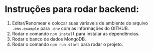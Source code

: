 # Instruções para rodar backend:

1. Editar/Renomear e colocar suas variaveis de ambiente do arquivo `.env.example` para `.env` com as informações do GITHUB.
2. Rodar o comando `npm install` para instalar as dependências.
3. Rodar o banco de dados MongoDB.
4. Rodar o comando `npm run start` para rodar o projeto.
